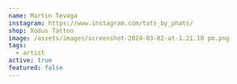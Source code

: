 ```yaml
---
name: Martin Tevaga
instagram: https://www.instagram.com/tats_by_phats/
shop: Xodus Tattoo
image: /assets/images/screenshot-2024-03-02-at-1.21.18 pm.png
tags:
  - artist
active: true
featured: false
---
```

